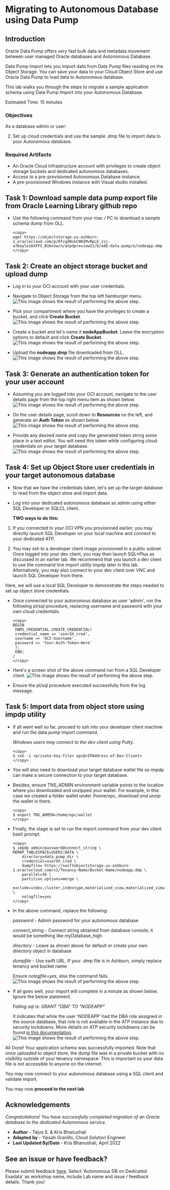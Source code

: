 # Migrating to Autonomous Database using Data Pump

## Introduction
Oracle Data Pump offers very fast bulk data and metadata movement between user managed Oracle databases and Autonomous Database.

Data Pump Import lets you import data from Data Pump files residing on the Object Storage. You can save your data to your Cloud Object Store and use Oracle Data Pump to load data to Autonomous database.

This lab walks you through the steps to migrate a sample application schema using Data Pump Import into your Autonomous Database.

Estimated Time: 15 minutes


### Objectives

As a database admin or user:

2. Set up cloud credentials and use the sample .dmp file to import data to your Autonomous database.


### Required Artifacts
- An Oracle Cloud Infrastructure account with privileges to create object storage buckets and dedicated autonomous databases.
- Access to a pre-provisioned Autonomous Database instance.
- A pre-provisioned Windows instance with Visual studio installed.

## Task 1: Download sample data pump export file from Oracle Learning Library github repo

- Use the following command from your mac / PC to download a sample schema dump from OLL.

    ```
    <copy>
    wget https://objectstorage.us-ashburn-1.oraclecloud.com/p/8fcg4NskCWAIMvRpLE_ivj-a7baylei6XFF5_B1knzw/n/atpdpreview11/b/adb-data-pump/o/nodeapp.dmp
    </copy>
    ```

## Task 2: Create an object storage bucket and upload dump

- Log in to your OCI account with your user credentials.

- Navigate to Object Storage from the top left hamburger menu.
    ![This image shows the result of performing the above step.](./images/nav-to-obj-store.png " ")

- Pick your compartment where you have the  privileges to create a bucket, and click **Create Bucket**.
    ![This image shows the result of performing the above step.](./images/pick-compartment.png " ")

- Create a bucket and let's name it **nodeAppBucket**. Leave the encryption options to default and click **Create Bucket**.
    ![This image shows the result of performing the above step.](./images/nodeapp-bucket.png " ")

- Upload the **nodeapp.dmp** file downloaded from OLL.
    ![This image shows the result of performing the above step.](./images/upload-dmp.png " ")

## Task 3: Generate an authentication token for your user account

- Assuming you are logged into your OCI account, navigate to the user details page from the top right menu item as shown below.
    ![This image shows the result of performing the above step.](./images/get-token1.png " ")

- On the user details page, scroll down to **Resources** on the left, and generate an **Auth Token** as shown below.
    ![This image shows the result of performing the above step.](./images/get-token2.png " ")

- Provide any desired name and copy the generated token string some place in a text editor. You will need this token while configuring cloud credentials on your target database.
    ![This image shows the result of performing the above step.](./images/get-token3.png " ")

## Task 4: Set up Object Store user credentials in your target autonomous database

- Now that we have the credentials token, let's set up the target database to read from the object store and import data.

- Log into your dedicated autonomous database as admin using either SQL Developer or SQLCL client.

    **TWO ways to do this:**

1. If you connected to your OCI VPN you provisioned earlier, you may directly launch SQL Developer on your local machine and connect to your dedicated ATP.

2. You may ssh to a developer client image provisioned in a public subnet. Once logged into your dev client, you may then launch SQL*Plus as discussed in an earlier lab. We recommend that you launch a dev client to use the command line import utility impdp later in this lab. Alternatively, you may also connect to your dev client over VNC and launch SQL Developer from there.

Here, we will use a local SQL Developer to demonstrate the steps needed to set up object store credentials.

- Once connected to your autonomous database as user 'admin', run the following pl/sql procedure, replacing username and password with your own cloud credentials.

    ```
    <copy>
    BEGIN
     DBMS_CREDENTIAL.CREATE_CREDENTIAL(
     credential_name => 'userXX_cred',
     username => ‘OCI-Username',
     password => 'Your-Auth-Token-Here'
     );
     END;
    /
    </copy>
    ```

- Here's a screen shot of the above command run from a SQL Developer client.
    ![This image shows the result of performing the above step.](./images/credentials.png " ")

- Ensure the pl/sql procedure executed successfully from the log message.

## Task 5: Import data from object store using impdp utility

- If all went well so far, proceed to ssh into your developer client machine and run the data pump import command.

    *Windows users may connect to the dev client using Putty.*

    ```
    <copy>
    $ ssh -i <private-key-file> opc@<IPAddress-of-Dev-Client>
    </copy>
    ```

- You will also need to download your target database wallet file so impdp can make a secure connection to your target database.

- Besides, ensure TNS_ADMIN environment variable points to the location where you downloaded and unzipped your wallet. For example, in this case we created a folder wallet under /home/opc, download *and unzip* the wallet in there.

    ```
    <copy>
    $ export TNS_ADMIN=/home/opc/wallet
    </copy>
    ```

- Finally, the stage is set to run the import command from your dev client bash prompt.

    ```
    <copy>
    $ impdp admin/password@connect_string \
    REMAP_TABLESPACE=USERS:DATA \
        directory=data_pump_dir \
        credential=userXX_cred \
        dumpfile= https://swiftobjectstorage.us-ashburn-1.oraclecloud.com/v1/Tenancy-Name/Bucket-Name/nodeapp.dmp \
        parallel=16 \
        partition_options=merge \
        exclude=index,cluster,indextype,materialized_view,materialized_view_log,materialized_zonemap,db_link \
        nologfile=yes
    </copy>
    ```

- In the above command, replace the following:

    *password* - Admin password for your autonomous database

    *connect\_string* - Connect string obtained from database console; it would be something like myDatabase_high

    *directory* - Leave as shown above for default or create your own directory object in database

    *dumpfile* - Use swift URL. If your .dmp file is in Ashburn, simply replace tenancy and bucket name

    Ensure *nologfile=yes*, else the command fails.
    ![This image shows the result of performing the above step.](./images/import1.png " ")

- If all goes well, your import will complete in a minute as shown below. Ignore the below statement.

    *Failing sql is:
    GRANT "DBA" TO "NODEAPP"*

    It indicates that while the user 'NODEAPP' had the DBA role assigned in the source database, that role is not available in the ATP instance due to security lockdowns. More details on ATP security lockdowns can be found [in this documentation](https://docs.oracle.com/en/cloud/paas/atp-cloud/atpdg/experienced-database-users.html#GUID-11ABDC70-C99F-48E4-933B-C7D588E4320A).
    ![This image shows the result of performing the above step.](./images/import2.png " ")

All Done! Your application schema was successfully imported. Note that once uploaded to object store, the dump file was in a private bucket with no visibility outside of your tenancy namespace. This is important so your data file is not accessible to anyone on the internet.

You may now connect to your autonomous database using a SQL client and validate import.

You may now **proceed to the next lab**.

## Acknowledgements

*Congratulations! You have successfully completed migration of an Oracle database to the dedicated Autonomous service.*

- **Author** - Tejus S. & Kris Bhanushali
- **Adapted by** -  Yaisah Granillo, Cloud Solution Engineer
- **Last Updated By/Date** - Kris Bhanushali, April 2022


## See an issue or have feedback?
Please submit feedback [here](https://apexapps.oracle.com/pls/apex/f?p=133:1:::::P1_FEEDBACK:1).   Select 'Autonomous DB on Dedicated Exadata' as workshop name, include Lab name and issue / feedback details. Thank you!
